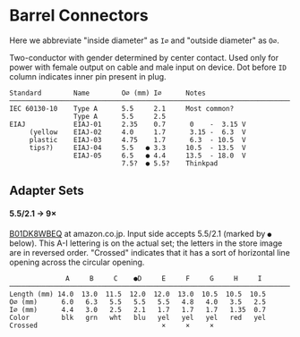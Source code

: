 Barrel Connectors
=================

Here we abbreviate "inside diameter" as `I⌀` and "outside diameter" as `O⌀`.

Two-conductor with gender determined by center contact. Used only for power
with female output on cable and male input on device. Dot before `ID`
column indicates inner pin present in plug.

    Standard        Name        O⌀ (mm) I⌀      Notes
    ──────────────────────────────────────────────────────────────────────
    IEC 60130-10    Type A      5.5     2.1     Most common?
                    Type A      5.5     2.5
    EIAJ            EIAJ-01     2.35    0.7      0    -  3.15 V
         (yellow    EIAJ-02     4.0     1.7      3.15 -  6.3  V
         plastic    EIAJ-03     4.75    1.7      6.3  - 10.5  V
         tips?)     EIAJ-04     5.5   ● 3.3     10.5  - 13.5  V
                    EIAJ-05     6.5   ● 4.4     13.5  - 18.0  V
                                7.5?  ● 5.5?    Thinkpad

Adapter Sets
------------

#### 5.5/2.1 → 9×

[B01DK8WBEQ] at amazon.co.jp. Input side accepts 5.5/2.1 (marked by `●`
below). This A-I lettering is on the actual set; the letters in the store
image are in reversed order. "Crossed" indicates that it has a sort of
horizontal line opening across the circular opening.

                  A     B     C    ●D     E     F     G     H     I
    ──────────────────────────────────────────────────────────────────────
    Length (mm) 14.0  13.0  11.5  12.0  12.0  13.0  10.5  10.5  10.5
    O⌀ (mm)      6.0   6.3   5.5   5.5   5.5   4.8   4.0   3.5   2.5
    I⌀ (mm)      4.4   3.0   2.5   2.1   1.7   1.7   1.7   1.35  0.7
    Color        blk   grn   wht   blu   yel   yel   yel   red   yel
    Crossed                               ×     ×     ×

[B01DK8WBEQ]: https://www.amazon.co.jp/-/en/gp/product/B01DK8WBEQ/ref=ppx_yo_dt_b_asin_title_o00_s00?ie=UTF8&psc=1
